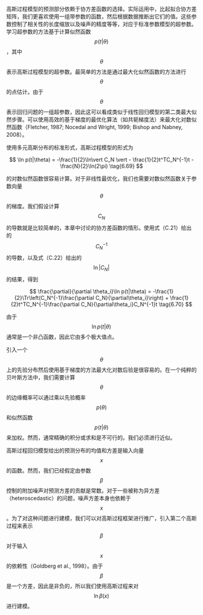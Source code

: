 高斯过程模型的预测部分依赖于协方差函数的选择。实际运用中，比起拟合协方差矩阵，我们更喜欢使用一组带参数的函数，然后根据数据推断出它们的值。这些参数控制了相关性的长度缩放以及噪声的精度等等，对应于标准参数模型的超参数。    
学习超参数的方法基于计算似然函数$$ p(t|\theta) $$，其中$$ \theta $$表示高斯过程模型的超参数。最简单的方法是通过最大化似然函数的方法进行$$ \theta $$的点估计。由于$$ \theta $$表示回归问题的一组超参数，因此这可以看成类似于线性回归模型的第二类最大似然步骤。可以使用高效的基于梯度的最优化算法（如共轭梯度法）来最大化对数似然函数（Fletcher, 1987; Nocedal and Wright, 1999; Bishop and Nabney, 2008）。    

使用多元高斯分布的标准形式，高斯过程模型的形式为

$$
\ln p(t|\theta) = -\frac{1}{2}\ln\vert C_N \vert - \frac{1}{2}t^TC_N^{-1}t - \frac{N}{2}\ln(2\pi) \tag{6.69}
$$

的对数似然函数很容易计算。对于非线性最优化，我们也需要对数似然函数关于参数向量$$ \theta $$的梯度。我们假设计算$$ C_N $$的导数就是比较简单的，本章中讨论的协方差函数的情形。使用式（C.21）给出的$$ C_N^{-1} $$的导数，以及式（C.22）给出的$$ \ln\vert C_N \vert $$的结果，得到    

$$
\frac{\partial}{\partial \theta_i}\ln p(t|\theta) = -\frac{1}{2}\Tr\left(C_N^{-1}\frac{\partial C_N}{\partial\theta_i}\right) + \frac{1}{2}t^TC_N^{-1}\frac{\partial C_N}{\partial\theta_i}C_N^{-1}t \tag{6.70}
$$

由于$$ \ln p(t|\theta) $$通常是一个非凸函数，因此它由多个极大值点。     

引入一个$$ \theta $$上的先验分布然后使用基于梯度的方法最大化对数后验是很容易的。在一个纯粹的贝叶斯方法中，我们需要计算$$ \theta $$的边缘概率可以通过乘以先验概率$$ p(\theta) $$和似然函数$$ p(t|\theta) $$来加权。然而，通常精确的积分或求和是不可行的。我们必须进行近似。    

高斯过程回归模型给出的预测分布的均值和方差是输入向量$$ x $$的函数。然而，我们已经假定由参数$$ \beta $$控制的附加噪声对预测方差的贡献是常数。对于一些被称为异方差（heteroscedastic）的问题，噪声方差本身也依赖于$$ x $$。为了对这种问题进行建模，我们可以对高斯过程框架进行推广，引入第二个高斯过程来表示$$ \beta $$对于输入$$ x $$的依赖性（Goldberg et al., 1998）。由于$$ \beta $$是一个方差，因此是非负的，所以我们使用高斯过程来对$$ \ln\beta(x)
$$进行建模。
